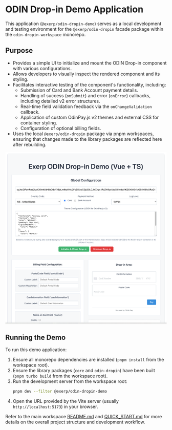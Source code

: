 # ODIN Drop-in Demo Application

This application (`@exerp/odin-dropin-demo`) serves as a local development and testing environment for the `@exerp/odin-dropin` facade package within the `odin-dropin-workspace` monorepo.

## Purpose

*   Provides a simple UI to initialize and mount the ODIN Drop-in component with various configurations.
*   Allows developers to visually inspect the rendered component and its styling.
*   Facilitates interactive testing of the component's functionality, including:
    *   Submission of Card and Bank Account payment details.
    *   Handling of success (`onSubmit`) and error (`onError`) callbacks, including detailed v2 error structures.
    *   Real-time field validation feedback via the `onChangeValidation` callback.
    *   Application of custom OdinPay.js v2 themes and external CSS for container styling.
    *   Configuration of optional billing fields.
*   Uses the local `@exerp/odin-dropin` package via pnpm workspaces, ensuring that changes made to the library packages are reflected here after rebuilding.

<p align="center">
  <img src="../../docs/assets/images/dropin-demo.png" alt="ODIN Drop-in Demo App Interface" width="600">
</p>

## Running the Demo

To run this demo application:

1.  Ensure all monorepo dependencies are installed (`pnpm install` from the workspace root).
2.  Ensure the library packages (`core` and `odin-dropin`) have been built (`pnpm turbo build` from the workspace root).
3.  Run the development server from the workspace root:
    ```bash
    pnpm dev --filter @exerp/odin-dropin-demo
    ```
4.  Open the URL provided by the Vite server (usually `http://localhost:5173`) in your browser.

Refer to the main workspace [README.md](../../README.md) and [QUICK_START.md](../../QUICK_START.md) for more details on the overall project structure and development workflow.